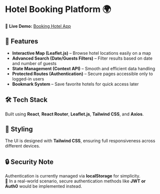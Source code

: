 # Hotel Booking Platform 🌍  

🚀 **Live Demo:** [Booking Hotel App](https://booking-hotel-app-gldp.vercel.app/)  

## 🚀 Features  
- **Interactive Map (Leaflet.js)** – Browse hotel locations easily on a map  
- **Advanced Search (Date/Guests Filters)** – Filter results based on date and number of guests  
- **State Management (Context API)** – Smooth and efficient data handling  
- **Protected Routes (Authentication)** – Secure pages accessible only to logged-in users  
- **Bookmark System** – Save favorite hotels for quick access later  

## 🛠 Tech Stack  
Built using **React**, **React Router**, **Leaflet.js**, **Tailwind CSS**, and **Axios**.  

## 🎨 Styling  
The UI is designed with **Tailwind CSS**, ensuring full responsiveness across different devices.  

## 🔒 Security Note  
Authentication is currently managed via **localStorage** for simplicity.  
🔹 In a real-world scenario, secure authentication methods like **JWT or Auth0** would be implemented instead.  
